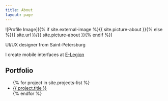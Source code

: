 ```yaml
---
title: About
layout: page
---
```

![Profile Image]({% if site.external-image %}{{ site.picture-about }}{% else %}{{ site.url }}/{{ site.picture-about }}{% endif %})

UI/UX designer from Saint-Petersburg

I create mobile interfaces at [E-Legion](https://www.e-legion.com)

<h2>Portfolio</h2>
<ul>
    {% for project in site.projects-list %}
		<li><a href="{{ project.link }}">{{ project.title }}</a></li>
    {% endfor %}
</ul>